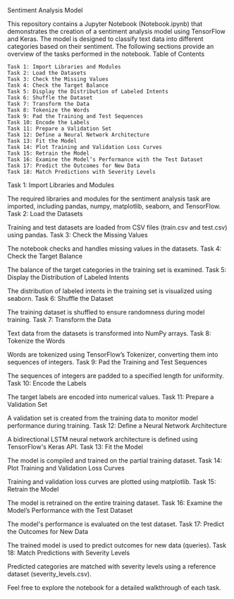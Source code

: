 Sentiment Analysis Model

This repository contains a Jupyter Notebook (Notebook.ipynb) that demonstrates the creation of a sentiment analysis model using TensorFlow and Keras. The model is designed to classify text data into different categories based on their sentiment. The following sections provide an overview of the tasks performed in the notebook.
Table of Contents

    Task 1: Import Libraries and Modules
    Task 2: Load the Datasets
    Task 3: Check the Missing Values
    Task 4: Check the Target Balance
    Task 5: Display the Distribution of Labeled Intents
    Task 6: Shuffle the Dataset
    Task 7: Transform the Data
    Task 8: Tokenize the Words
    Task 9: Pad the Training and Test Sequences
    Task 10: Encode the Labels
    Task 11: Prepare a Validation Set
    Task 12: Define a Neural Network Architecture
    Task 13: Fit the Model
    Task 14: Plot Training and Validation Loss Curves
    Task 15: Retrain the Model
    Task 16: Examine the Model’s Performance with the Test Dataset
    Task 17: Predict the Outcomes for New Data
    Task 18: Match Predictions with Severity Levels

Task 1: Import Libraries and Modules

The required libraries and modules for the sentiment analysis task are imported, including pandas, numpy, matplotlib, seaborn, and TensorFlow.
Task 2: Load the Datasets

Training and test datasets are loaded from CSV files (train.csv and test.csv) using pandas.
Task 3: Check the Missing Values

The notebook checks and handles missing values in the datasets.
Task 4: Check the Target Balance

The balance of the target categories in the training set is examined.
Task 5: Display the Distribution of Labeled Intents

The distribution of labeled intents in the training set is visualized using seaborn.
Task 6: Shuffle the Dataset

The training dataset is shuffled to ensure randomness during model training.
Task 7: Transform the Data

Text data from the datasets is transformed into NumPy arrays.
Task 8: Tokenize the Words

Words are tokenized using TensorFlow’s Tokenizer, converting them into sequences of integers.
Task 9: Pad the Training and Test Sequences

The sequences of integers are padded to a specified length for uniformity.
Task 10: Encode the Labels

The target labels are encoded into numerical values.
Task 11: Prepare a Validation Set

A validation set is created from the training data to monitor model performance during training.
Task 12: Define a Neural Network Architecture

A bidirectional LSTM neural network architecture is defined using TensorFlow's Keras API.
Task 13: Fit the Model

The model is compiled and trained on the partial training dataset.
Task 14: Plot Training and Validation Loss Curves

Training and validation loss curves are plotted using matplotlib.
Task 15: Retrain the Model

The model is retrained on the entire training dataset.
Task 16: Examine the Model’s Performance with the Test Dataset

The model's performance is evaluated on the test dataset.
Task 17: Predict the Outcomes for New Data

The trained model is used to predict outcomes for new data (queries).
Task 18: Match Predictions with Severity Levels

Predicted categories are matched with severity levels using a reference dataset (severity_levels.csv).

Feel free to explore the notebook for a detailed walkthrough of each task.
